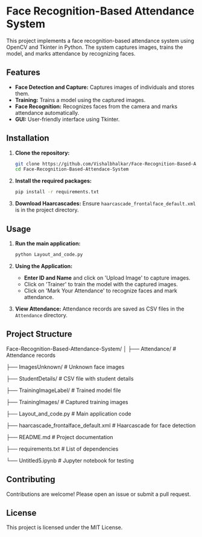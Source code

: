 # Face Recognition-Based Attendance System

This project implements a face recognition-based attendance system using OpenCV and Tkinter in Python. The system captures images, trains the model, and marks attendance by recognizing faces.

## Features

- **Face Detection and Capture:** Captures images of individuals and stores them.
- **Training:** Trains a model using the captured images.
- **Face Recognition:** Recognizes faces from the camera and marks attendance automatically.
- **GUI:** User-friendly interface using Tkinter.

## Installation

1. **Clone the repository:**
    ```sh
    git clone https://github.com/Vishalbhalkar/Face-Recognition-Based-Attendace-System.git
    cd Face-Recognition-Based-Attendace-System
    ```

2. **Install the required packages:**
    ```sh
    pip install -r requirements.txt
    ```

3. **Download Haarcascades:**
    Ensure `haarcascade_frontalface_default.xml` is in the project directory.

## Usage

1. **Run the main application:**
    ```sh
    python Layout_and_code.py
    ```

2. **Using the Application:**
    - **Enter ID and Name** and click on 'Upload Image' to capture images.
    - Click on 'Trainer' to train the model with the captured images.
    - Click on 'Mark Your Attendance' to recognize faces and mark attendance.

3. **View Attendance:**
    Attendance records are saved as CSV files in the `Attendance` directory.

## Project Structure

Face-Recognition-Based-Attendance-System/
│
├── Attendance/ # Attendance records

├── ImagesUnknown/ # Unknown face images

├── StudentDetails/ # CSV file with student details

├── TrainingImageLabel/ # Trained model file

├── TrainingImages/ # Captured training images

├── Layout_and_code.py # Main application code

├── haarcascade_frontalface_default.xml # Haarcascade for face detection

├── README.md # Project documentation

├── requirements.txt # List of dependencies

└── Untitled5.ipynb # Jupyter notebook for testing

## Contributing

Contributions are welcome! Please open an issue or submit a pull request.

## License

This project is licensed under the MIT License.

